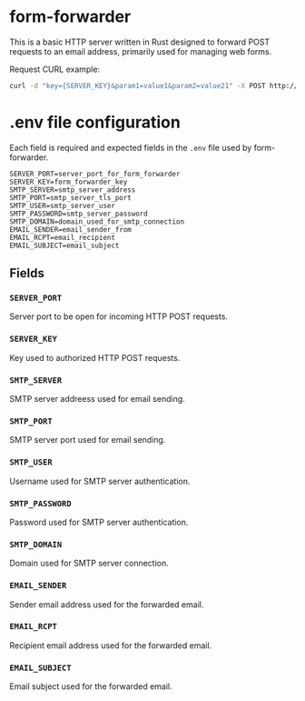 # form-forwarder

This is a basic HTTP server written in Rust designed to forward POST requests to an email address, primarily used for managing web forms.

Request CURL example:

```sh
curl -d "key={SERVER_KEY}&param1=value1&param2=value21" -X POST http://localhost:{SERVER_PORT}
```

# .env file configuration

Each field is required and expected fields in the `.env` file used by form-forwarder.

```env
SERVER_PORT=server_port_for_form_forwarder
SERVER_KEY=form_forwarder_key
SMTP_SERVER=smtp_server_address
SMTP_PORT=smtp_server_tls_port
SMTP_USER=smtp_server_user
SMTP_PASSWORD=smtp_server_password
SMTP_DOMAIN=domain_used_for_smtp_connection
EMAIL_SENDER=email_sender_from
EMAIL_RCPT=email_recipient
EMAIL_SUBJECT=email_subject
```

## Fields

### `SERVER_PORT`

Server port to be open for incoming HTTP POST requests.

### `SERVER_KEY`

Key used to authorized HTTP POST requests.

### `SMTP_SERVER`

SMTP server addreess used for email sending.

### `SMTP_PORT`

SMTP server port used for email sending.

### `SMTP_USER`

Username used for SMTP server authentication.

### `SMTP_PASSWORD`

Password used for SMTP server authentication.

### `SMTP_DOMAIN`

Domain used for SMTP server connection.

### `EMAIL_SENDER`

Sender email address used for the forwarded email.

### `EMAIL_RCPT`

Recipient email address used for the forwarded email.

### `EMAIL_SUBJECT`

Email subject used for the forwarded email.
